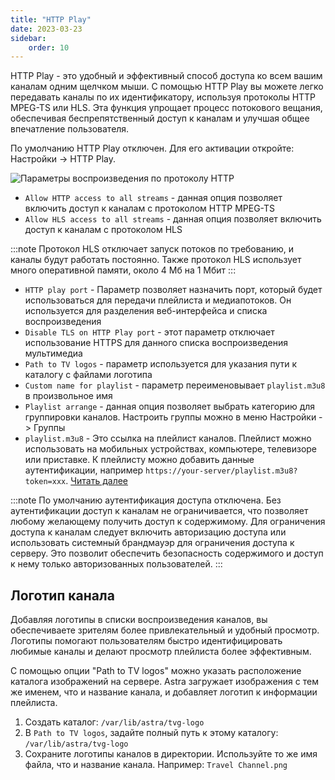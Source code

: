 ```yaml
---
title: "HTTP Play"
date: 2023-03-23
sidebar:
    order: 10
---
```


HTTP Play - это удобный и эффективный способ доступа ко всем вашим каналам одним щелчком мыши. С помощью HTTP Play вы можете легко передавать каналы по их идентификатору, используя протоколы HTTP MPEG-TS или HLS. Эта функция упрощает процесс потокового вещания, обеспечивая беспрепятственный доступ к каналам и улучшая общее впечатление пользователя.

По умолчанию HTTP Play отключен. Для его активации откройте: Настройки -> HTTP Play.

![Параметры воспроизведения по протоколу HTTP](https://cdn.cesbo.com/help/astra/delivery/http-hls/http-play/options.png)

- `Allow HTTP access to all streams` - данная опция позволяет включить доступ к каналам с протоколом HTTP MPEG-TS
- `Allow HLS access to all streams` - данная опция позволяет включить доступ к каналам с протоколом HLS

:::note Протокол HLS отключает запуск потоков по требованию, и каналы будут работать постоянно. Также протокол HLS использует много оперативной памяти, около 4 Мб на 1 Мбит
:::

- `HTTP play port` - Параметр позволяет назначить порт, который будет использоваться для передачи плейлиста и медиапотоков. Он используется для разделения веб-интерфейса и списка воспроизведения
- `Disable TLS on HTTP Play port` - этот параметр отключает использование HTTPS для данного списка воспроизведения мультимедиа
- `Path to TV logos` - параметр используется для указания пути к каталогу с файлами логотипа
- `Custom name for playlist` - параметр переименовывает `playlist.m3u8` в произвольное имя
- `Playlist arrange` - данная опция позволяет выбрать категорию для группировки каналов. Настроить группы можно в меню Настройки -> Группы
- `playlist.m3u8` - Это ссылка на плейлист каналов. Плейлист можно использовать на мобильных устройствах, компьютере, телевизоре или приставке. К плейлисту можно добавить данные аутентификации, например `https://your-server/playlist.m3u8?token=xxx`. [Читать далее](https://help.cesbo.com/astra/delivery/http-hls/playlist)

:::note По умолчанию аутентификация доступа отключена. Без аутентификации доступ к каналам не ограничивается, что позволяет любому желающему получить доступ к содержимому. Для ограничения доступа к каналам следует включить авторизацию доступа или использовать системный брандмауэр для ограничения доступа к серверу. Это позволит обеспечить безопасность содержимого и доступ к нему только авторизованных пользователей.
:::

## Логотип канала[](https://help.cesbo.com/astra/delivery/http-hls/http-play#channel-logo)

Добавляя логотипы в списки воспроизведения каналов, вы обеспечиваете зрителям более привлекательный и удобный просмотр. Логотипы помогают пользователям быстро идентифицировать любимые каналы и делают просмотр плейлиста более эффективным.

С помощью опции "Path to TV logos" можно указать расположение каталога изображений на сервере. Astra загружает изображения с тем же именем, что и название канала, и добавляет логотип к информации плейлиста.

1. Создать каталог: `/var/lib/astra/tvg-logo`
2. В `Path to TV logos`, задайте полный путь к этому каталогу: `/var/lib/astra/tvg-logo`
3. Сохраните логотипы каналов в директории. Используйте то же имя файла, что и название канала. Например: `Travel Channel.png`

